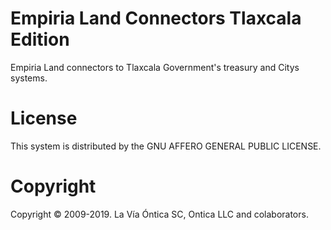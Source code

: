 ﻿# Empiria Land Connectors Tlaxcala Edition

Empiria Land connectors to Tlaxcala Government's treasury and Citys systems.

# License

This system is distributed by the GNU AFFERO GENERAL PUBLIC LICENSE.

# Copyright

Copyright © 2009-2019. La Vía Óntica SC, Ontica LLC and colaborators.

